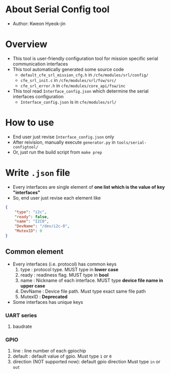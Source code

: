 # About **Serial Config tool**
- Author: Kweon Hyeok-jin

# Overview
- This tool is user-friendly configuration tool for mission specific serial communication interfaces
- This tool automatically generated some source code
    - `default_cfe_srl_mission_cfg.h` in `/cfe/modules/srl/config/`
    - `cfe_srl_init.c` in `/cfe/modules/srl/fsw/src/`
    - `cfe_srl_error.h` in `cfe/modules/core_api/fsw/inc`
- This tool read `Interface_config.json` which determine the serial interfaces configuration
    - `Interface_config.json` is in `cfe/modules/srl/`
    
# How to use
- End user just revise `Interface_config.json` only
- After reivision, manually execute `generator.py` in `tools/serial-configtool/`
- Or, just run the build script from `make prep`

# Write `.json` file
- Every interfaces are single element of **one list which is the value of key "interfaces"**
- So, end user just revise each element like
```json
{
    "type": "i2c",
    "ready": false,
    "name": "I2C0",
    "DevName": "/dev/i2c-0",
    "MutexID": 0
}
```
## Common element
- Every interfaces (i.e. protocol) has common keys
    1. type : protocol type. MUST type in **lower case**
    2. ready : readiness flag. MUST type in **bool**
    3. name : Nickname of each interface. MUST type **device file name in upper case**
    4. DevName : Device file path. Must type exact same file path
    5. MutexID : **Deprecated**
- Some interfaces has unique keys
### UART series
1. baudrate
### GPIO
1. line : line number of each gpiochip
2. default : default value of gpio. Must type `1` or `0`
3. direction (NOT supported now): default gpio direction Must type `in` or `out`